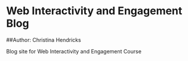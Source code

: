 # Web Interactivity and Engagement Blog

##Author: Christina Hendricks

Blog site for Web Interactivity and Engagement Course
